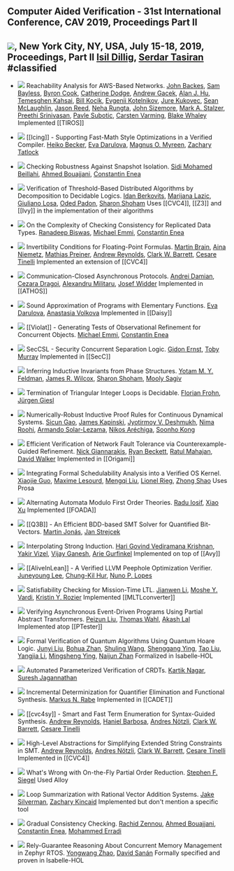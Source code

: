##   Computer Aided Verification - 31st International Conference, CAV 2019, Proceedings Part II
[![](https://dblp.uni-trier.de/img/paper-oa.dark.hollow.16x16.png)](https://doi.org/10.1007/978-3-030-25543-5), New York City, NY, USA, July 15-18, 2019, Proceedings, Part II
[Isil Dillig](https://dblp.uni-trier.de/pid/85/3688.html), [Serdar Tasiran](https://dblp.uni-trier.de/pid/88/1444.html)
#classified 
---
-   [![](https://dblp.uni-trier.de/img/paper-oa.dark.hollow.16x16.png)](https://doi.org/10.1007/978-3-030-25543-5_14) Reachability Analysis for AWS-Based Networks.
    [John Backes](https://dblp.uni-trier.de/pid/97/8857.html), [Sam Bayless](https://dblp.uni-trier.de/pid/115/4378.html), [Byron Cook](https://dblp.uni-trier.de/pid/36/113.html), [Catherine Dodge](https://dblp.uni-trier.de/pid/79/3346.html), [Andrew Gacek](https://dblp.uni-trier.de/pid/84/6151.html), [Alan J. Hu](https://dblp.uni-trier.de/pid/01/2712.html), [Temesghen Kahsai](https://dblp.uni-trier.de/pid/02/6790.html), [Bill Kocik](https://dblp.uni-trier.de/pid/244/8238.html), [Evgenii Kotelnikov](https://dblp.uni-trier.de/pid/39/11063.html), [Jure Kukovec](https://dblp.uni-trier.de/pid/219/2203.html), [Sean McLaughlin](https://dblp.uni-trier.de/pid/66/5402.html), [Jason Reed](https://dblp.uni-trier.de/pid/244/8203.html), [Neha Rungta](https://dblp.uni-trier.de/pid/66/4832.html), [John Sizemore](https://dblp.uni-trier.de/pid/244/8225.html), [Mark A. Stalzer](https://dblp.uni-trier.de/pid/41/5189.html), [Preethi Srinivasan](https://dblp.uni-trier.de/pid/182/4720.html), [Pavle Subotic](https://dblp.uni-trier.de/pid/124/8970.html), [Carsten Varming](https://dblp.uni-trier.de/pid/29/2675.html), [Blake Whaley](https://dblp.uni-trier.de/pid/244/8299.html)
	Implemented [[TIROS]]

-   [![](https://dblp.uni-trier.de/img/paper-oa.dark.hollow.16x16.png)](https://doi.org/10.1007/978-3-030-25543-5_10) [[Icing]] - Supporting Fast-Math Style Optimizations in a Verified Compiler.
    [Heiko Becker](https://dblp.uni-trier.de/pid/180/4436.html), [Eva Darulova](https://dblp.uni-trier.de/pid/75/10322.html), [Magnus O. Myreen](https://dblp.uni-trier.de/pid/92/2955.html), [Zachary Tatlock](https://dblp.uni-trier.de/pid/24/2888.html)

-   [![](https://dblp.uni-trier.de/img/paper-oa.dark.hollow.16x16.png)](https://doi.org/10.1007/978-3-030-25543-5_17) Checking Robustness Against Snapshot Isolation.
    [Sidi Mohamed Beillahi](https://dblp.uni-trier.de/pid/162/3997.html), [Ahmed Bouajjani](https://dblp.uni-trier.de/pid/b/AhmedBouajjani.html), [Constantin Enea](https://dblp.uni-trier.de/pid/72/2839.html)

-   [![](https://dblp.uni-trier.de/img/paper-oa.dark.hollow.16x16.png)](https://doi.org/10.1007/978-3-030-25543-5_15) Verification of Threshold-Based Distributed Algorithms by Decomposition to Decidable Logics.
    [Idan Berkovits](https://dblp.uni-trier.de/pid/241/6049.html), [Marijana Lazic](https://dblp.uni-trier.de/pid/185/0660.html), [Giuliano Losa](https://dblp.uni-trier.de/pid/04/11066.html), [Oded Padon](https://dblp.uni-trier.de/pid/155/8122.html), [Sharon Shoham](https://dblp.uni-trier.de/pid/92/128.html)
	Uses [[CVC4]], [[Z3]] and [[Ivy]] in the implementation of their algorithms

-   [![](https://dblp.uni-trier.de/img/paper-oa.dark.hollow.16x16.png)](https://doi.org/10.1007/978-3-030-25543-5_19) On the Complexity of Checking Consistency for Replicated Data Types.
    [Ranadeep Biswas](https://dblp.uni-trier.de/pid/244/8272.html), [Michael Emmi](https://dblp.uni-trier.de/pid/76/5819.html), [Constantin Enea](https://dblp.uni-trier.de/pid/72/2839.html)

-   [![](https://dblp.uni-trier.de/img/paper-oa.dark.hollow.16x16.png)](https://doi.org/10.1007/978-3-030-25543-5_8) Invertibility Conditions for Floating-Point Formulas.
    [Martin Brain](https://dblp.uni-trier.de/pid/25/2814.html), [Aina Niemetz](https://dblp.uni-trier.de/pid/115/4373.html), [Mathias Preiner](https://dblp.uni-trier.de/pid/115/4371.html), [Andrew Reynolds](https://dblp.uni-trier.de/pid/41/9861.html), [Clark W. Barrett](https://dblp.uni-trier.de/pid/b/ClarkWBarrett.html), [Cesare Tinelli](https://dblp.uni-trier.de/pid/37/4921.html)
	Implemented an extension of [[CVC4]]

-   [![](https://dblp.uni-trier.de/img/paper-oa.dark.hollow.16x16.png)](https://doi.org/10.1007/978-3-030-25543-5_20) Communication-Closed Asynchronous Protocols.
    [Andrei Damian](https://dblp.uni-trier.de/pid/64/2576.html), [Cezara Dragoi](https://dblp.uni-trier.de/pid/46/4882.html), [Alexandru Militaru](https://dblp.uni-trier.de/pid/244/8331.html), [Josef Widder](https://dblp.uni-trier.de/pid/15/3339.html)
	Implemented in [[ATHOS]]

-   [![](https://dblp.uni-trier.de/img/paper-oa.dark.hollow.16x16.png)](https://doi.org/10.1007/978-3-030-25543-5_11) Sound Approximation of Programs with Elementary Functions.
    [Eva Darulova](https://dblp.uni-trier.de/pid/75/10322.html), [Anastasia Volkova](https://dblp.uni-trier.de/pid/167/2469.html)
	Implemented in [[Daisy]]

-   [![](https://dblp.uni-trier.de/img/paper-oa.dark.hollow.16x16.png)](https://doi.org/10.1007/978-3-030-25543-5_30) [[Violat]] - Generating Tests of Observational Refinement for Concurrent Objects.
    [Michael Emmi](https://dblp.uni-trier.de/pid/76/5819.html), [Constantin Enea](https://dblp.uni-trier.de/pid/72/2839.html)

-   [![](https://dblp.uni-trier.de/img/paper-oa.dark.hollow.16x16.png)](https://doi.org/10.1007/978-3-030-25543-5_13) SecCSL - Security Concurrent Separation Logic.
    [Gidon Ernst](https://dblp.uni-trier.de/pid/19/1202.html), [Toby Murray](https://dblp.uni-trier.de/pid/31/6289.html)
	Implemented in [[SecC]]

-   [![](https://dblp.uni-trier.de/img/paper-oa.dark.hollow.16x16.png)](https://doi.org/10.1007/978-3-030-25543-5_23) Inferring Inductive Invariants from Phase Structures.
    [Yotam M. Y. Feldman](https://dblp.uni-trier.de/pid/193/0778.html), [James R. Wilcox](https://dblp.uni-trier.de/pid/38/10688-1.html), [Sharon Shoham](https://dblp.uni-trier.de/pid/92/128.html), [Mooly Sagiv](https://dblp.uni-trier.de/pid/s/SSagiv.html)

-   [![](https://dblp.uni-trier.de/img/paper-oa.dark.hollow.16x16.png)](https://doi.org/10.1007/978-3-030-25543-5_24) Termination of Triangular Integer Loops is Decidable.
    [Florian Frohn](https://dblp.uni-trier.de/pid/147/6083.html), [Jürgen Giesl](https://dblp.uni-trier.de/pid/g/JurgenGiesl.html)

-   [![](https://dblp.uni-trier.de/img/paper-oa.dark.hollow.16x16.png)](https://doi.org/10.1007/978-3-030-25543-5_9) Numerically-Robust Inductive Proof Rules for Continuous Dynamical Systems.
    [Sicun Gao](https://dblp.uni-trier.de/pid/22/8296.html), [James Kapinski](https://dblp.uni-trier.de/pid/27/532.html), [Jyotirmoy V. Deshmukh](https://dblp.uni-trier.de/pid/42/160.html), [Nima Roohi](https://dblp.uni-trier.de/pid/93/7539.html), [Armando Solar-Lezama](https://dblp.uni-trier.de/pid/95/6919.html), [Nikos Aréchiga](https://dblp.uni-trier.de/pid/83/7744.html), [Soonho Kong](https://dblp.uni-trier.de/pid/43/7541.html)

-   [![](https://dblp.uni-trier.de/img/paper-oa.dark.hollow.16x16.png)](https://doi.org/10.1007/978-3-030-25543-5_18) Efficient Verification of Network Fault Tolerance via Counterexample-Guided Refinement.
    [Nick Giannarakis](https://dblp.uni-trier.de/pid/165/5440.html), [Ryan Beckett](https://dblp.uni-trier.de/pid/161/6041.html), [Ratul Mahajan](https://dblp.uni-trier.de/pid/81/6327.html), [David Walker](https://dblp.uni-trier.de/pid/53/5714.html)
	Implemented in [[Origami]]

-   [![](https://dblp.uni-trier.de/img/paper-oa.dark.hollow.16x16.png)](https://doi.org/10.1007/978-3-030-25543-5_28) Integrating Formal Schedulability Analysis into a Verified OS Kernel.
    [Xiaojie Guo](https://dblp.uni-trier.de/pid/43/8066.html), [Maxime Lesourd](https://dblp.uni-trier.de/pid/233/0573.html), [Mengqi Liu](https://dblp.uni-trier.de/pid/239/5467.html), [Lionel Rieg](https://dblp.uni-trier.de/pid/33/1736.html), [Zhong Shao](https://dblp.uni-trier.de/pid/s/ZhongShao.html)
	Uses Prosa

-   [![](https://dblp.uni-trier.de/img/paper-oa.dark.hollow.16x16.png)](https://doi.org/10.1007/978-3-030-25543-5_3) Alternating Automata Modulo First Order Theories.
    [Radu Iosif](https://dblp.uni-trier.de/pid/81/5510.html), [Xiao Xu](https://dblp.uni-trier.de/pid/64/4216.html)
	Implemented [[FOADA]]

-   [![](https://dblp.uni-trier.de/img/paper-oa.dark.hollow.16x16.png)](https://doi.org/10.1007/978-3-030-25543-5_4) [[Q3B]] - An Efficient BDD-based SMT Solver for Quantified Bit-Vectors.
    [Martin Jonás](https://dblp.uni-trier.de/pid/178/4046.html), [Jan Strejcek](https://dblp.uni-trier.de/pid/37/1716.html)

-   [![](https://dblp.uni-trier.de/img/paper-oa.dark.hollow.16x16.png)](https://doi.org/10.1007/978-3-030-25543-5_21) Interpolating Strong Induction.
    [Hari Govind Vediramana Krishnan](https://dblp.uni-trier.de/pid/204/2535.html), [Yakir Vizel](https://dblp.uni-trier.de/pid/86/2578.html), [Vijay Ganesh](https://dblp.uni-trier.de/pid/g/VijayGanesh.html), [Arie Gurfinkel](https://dblp.uni-trier.de/pid/44/3532.html)
	Implemented on top of [[Avy]]

-   [![](https://dblp.uni-trier.de/img/paper-oa.dark.hollow.16x16.png)](https://doi.org/10.1007/978-3-030-25543-5_25) [[AliveInLean]] - A Verified LLVM Peephole Optimization Verifier.
    [Juneyoung Lee](https://dblp.uni-trier.de/pid/181/5852.html), [Chung-Kil Hur](https://dblp.uni-trier.de/pid/75/3287.html), [Nuno P. Lopes](https://dblp.uni-trier.de/pid/77/2149.html)

-   [![](https://dblp.uni-trier.de/img/paper-oa.dark.hollow.16x16.png)](https://doi.org/10.1007/978-3-030-25543-5_1) Satisfiability Checking for Mission-Time LTL.
    [Jianwen Li](https://dblp.uni-trier.de/pid/21/8669.html), [Moshe Y. Vardi](https://dblp.uni-trier.de/pid/v/MosheYVardi.html), [Kristin Y. Rozier](https://dblp.uni-trier.de/pid/67/519.html)
	Implemented [[MLTLconverter]]

-   [![](https://dblp.uni-trier.de/img/paper-oa.dark.hollow.16x16.png)](https://doi.org/10.1007/978-3-030-25543-5_22) Verifying Asynchronous Event-Driven Programs Using Partial Abstract Transformers.
    [Peizun Liu](https://dblp.uni-trier.de/pid/156/3487.html), [Thomas Wahl](https://dblp.uni-trier.de/pid/72/5272.html), [Akash Lal](https://dblp.uni-trier.de/pid/27/1008.html)
	Implemented atop [[PTester]]

-   [![](https://dblp.uni-trier.de/img/paper-oa.dark.hollow.16x16.png)](https://doi.org/10.1007/978-3-030-25543-5_12) Formal Verification of Quantum Algorithms Using Quantum Hoare Logic.
    [Junyi Liu](https://dblp.uni-trier.de/pid/122/7374.html), [Bohua Zhan](https://dblp.uni-trier.de/pid/31/11002.html), [Shuling Wang](https://dblp.uni-trier.de/pid/97/4633.html), [Shenggang Ying](https://dblp.uni-trier.de/pid/132/6904.html), [Tao Liu](https://dblp.uni-trier.de/pid/43/656.html), [Yangjia Li](https://dblp.uni-trier.de/pid/51/10827.html), [Mingsheng Ying](https://dblp.uni-trier.de/pid/13/6525.html), [Naijun Zhan](https://dblp.uni-trier.de/pid/63/1911.html)
	Formalized in Isabelle-HOL

-   [![](https://dblp.uni-trier.de/img/paper-oa.dark.hollow.16x16.png)](https://doi.org/10.1007/978-3-030-25543-5_26) Automated Parameterized Verification of CRDTs.
    [Kartik Nagar](https://dblp.uni-trier.de/pid/120/1805.html), [Suresh Jagannathan](https://dblp.uni-trier.de/pid/j/SJagannathan.html)

-   [![](https://dblp.uni-trier.de/img/paper-oa.dark.hollow.16x16.png)](https://doi.org/10.1007/978-3-030-25543-5_6) Incremental Determinization for Quantifier Elimination and Functional Synthesis.
    [Markus N. Rabe](https://dblp.uni-trier.de/pid/88/1112-2.html)
	Implemented in [[CADET]]

-   [![](https://dblp.uni-trier.de/img/paper-oa.dark.hollow.16x16.png)](https://doi.org/10.1007/978-3-030-25543-5_5) [[cvc4sy]] - Smart and Fast Term Enumeration for Syntax-Guided Synthesis.
    [Andrew Reynolds](https://dblp.uni-trier.de/pid/41/9861.html), [Haniel Barbosa](https://dblp.uni-trier.de/pid/116/5052.html), [Andres Nötzli](https://dblp.uni-trier.de/pid/131/4231.html), [Clark W. Barrett](https://dblp.uni-trier.de/pid/b/ClarkWBarrett.html), [Cesare Tinelli](https://dblp.uni-trier.de/pid/37/4921.html)

-   [![](https://dblp.uni-trier.de/img/paper-oa.dark.hollow.16x16.png)](https://doi.org/10.1007/978-3-030-25543-5_2) High-Level Abstractions for Simplifying Extended String Constraints in SMT.
    [Andrew Reynolds](https://dblp.uni-trier.de/pid/41/9861.html), [Andres Nötzli](https://dblp.uni-trier.de/pid/131/4231.html), [Clark W. Barrett](https://dblp.uni-trier.de/pid/b/ClarkWBarrett.html), [Cesare Tinelli](https://dblp.uni-trier.de/pid/37/4921.html)
	Implemented in [[CVC4]]

-   [![](https://dblp.uni-trier.de/img/paper-oa.dark.hollow.16x16.png)](https://doi.org/10.1007/978-3-030-25543-5_27) What's Wrong with On-the-Fly Partial Order Reduction.
    [Stephen F. Siegel](https://dblp.uni-trier.de/pid/50/540.html)
	Used Alloy

-   [![](https://dblp.uni-trier.de/img/paper-oa.dark.hollow.16x16.png)](https://doi.org/10.1007/978-3-030-25543-5_7) Loop Summarization with Rational Vector Addition Systems.
    [Jake Silverman](https://dblp.uni-trier.de/pid/183/9781.html), [Zachary Kincaid](https://dblp.uni-trier.de/pid/61/6578.html)
	Implemented but don't mention a specific tool

-   [![](https://dblp.uni-trier.de/img/paper-oa.dark.hollow.16x16.png)](https://doi.org/10.1007/978-3-030-25543-5_16) Gradual Consistency Checking.
    [Rachid Zennou](https://dblp.uni-trier.de/pid/244/8308.html), [Ahmed Bouajjani](https://dblp.uni-trier.de/pid/b/AhmedBouajjani.html), [Constantin Enea](https://dblp.uni-trier.de/pid/72/2839.html), [Mohammed Erradi](https://dblp.uni-trier.de/pid/55/3938.html)

-   [![](https://dblp.uni-trier.de/img/paper-oa.dark.hollow.16x16.png)](https://doi.org/10.1007/978-3-030-25543-5_29) Rely-Guarantee Reasoning About Concurrent Memory Management in Zephyr RTOS.
    [Yongwang Zhao](https://dblp.uni-trier.de/pid/70/2470.html), [David Sanán](https://dblp.uni-trier.de/pid/22/111.html)
	Formally specified and proven in Isabelle-HOL
